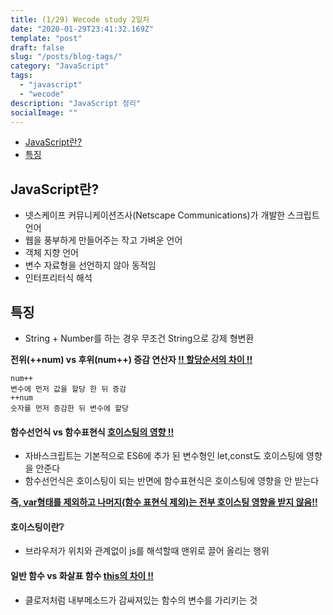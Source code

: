 ```yaml
---
title: (1/29) Wecode study 2일차
date: "2020-01-29T23:41:32.169Z"
template: "post"
draft: false
slug: "/posts/blog-tags/"
category: "JavaScript"
tags:
  - "javascript"
  - "wecode"
description: "JavaScript 정리"
socialImage: ""
---
```


- [JavaScript란?](#javascript란)
- [특징](#특징)

## JavaScript란?

- 넷스케이프 커뮤니케이션즈사(Netscape Communications)가 개발한 스크립트 언어
- 웹을 풍부하게 만들어주는 작고 가벼운 언어
- 객체 지향 언어
- 변수 자료형을 선언하지 않아 동적임
- 인터프리터식 해석

## 특징

- String + Number를 하는 경우 무조건 String으로 강제 형변환

**전위(++num) vs 후위(num++) 증감 연산자 <u>!! 할당순서의 차이 !!</u>**

    num++
    변수에 먼저 값을 할당 한 뒤 증감
    ++num
    숫자를 먼저 증감한 뒤 변수에 할당

#### 함수선언식 vs 함수표현식 <u>호이스팅의 영향 !!</u>

- 자바스크립트는 기본적으로 ES6에 추가 된 변수형인 let,const도 호이스팅에 영향을 안준다
- 함수선언식은 호이스팅이 되는 반면에 함수표현식은 호이스팅에 영향을 안 받는다

**<u>즉, var형태를 제외하고 나머지(함수 표현식 제외)는 전부 호이스팅 영향을 받지 않음!!</u>**

#### 호이스팅이란❔

- 브라우저가 위치와 관계없이 js를 해석할때 맨위로 끌어 올리는 행위

#### 일반 함수 vs 화살표 함수 <u>this의 차이 !!</u>

- 클로저처럼 내부메소드가 감싸져있는 함수의 변수를 가리키는 것
